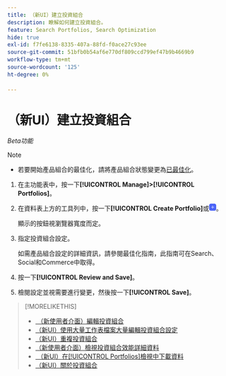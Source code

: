 ```yaml
---
title: （新UI）建立投資組合
description: 瞭解如何建立投資組合。
feature: Search Portfolios, Search Optimization
hide: true
exl-id: f7fe6138-8335-407a-88fd-f0ace27c93ee
source-git-commit: 51bfb0b54af6e770df809ccd799ef47b9b4669b9
workflow-type: tm+mt
source-wordcount: '125'
ht-degree: 0%

---
```


# （新UI）建立投資組合

*Beta功能*

>[!NOTE]
>
>* 若要開始產品組合的最佳化，請將產品組合狀態變更為[已最佳化](portfolio-about.md#portfolio-status)。

1. 在主功能表中，按一下&#x200B;**[!UICONTROL Manage]>[!UICONTROL Portfolios]**。

1. 在資料表上方的工具列中，按一下&#x200B;**[!UICONTROL Create Portfolio]**&#x200B;或![新增](/help/search-social-commerce/assets/add-new.png "新增")。

   顯示的按鈕視瀏覽器寬度而定。

1. 指定投資組合設定。

   如需產品組合設定的詳細資訊，請參閱最佳化指南，此指南可在Search、Social和Commerce中取得。

1. 按一下&#x200B;**[!UICONTROL Review and Save]**。

1. 檢閱設定並視需要進行變更，然後按一下&#x200B;**[!UICONTROL Save]**。

>[!MORELIKETHIS]
>
>* [&#x200B; （新使用者介面）編輯投資組合](portfolio-edit.md)
>* [（新UI）使用大量工作表檔案大量編輯投資組合設定](portfolio-bulksheets.md)
>* [（新UI）重複投資組合](portfolio-duplicate.md)
>* [（新使用者介面）檢視投資組合效能詳細資料](portfolio-details.md)
>* [&#x200B; （新UI）在[!UICONTROL Portfolios]檢視中下載資料](portfolio-view-report.md)
>* [（新UI）關於投資組合](portfolio-about.md)

